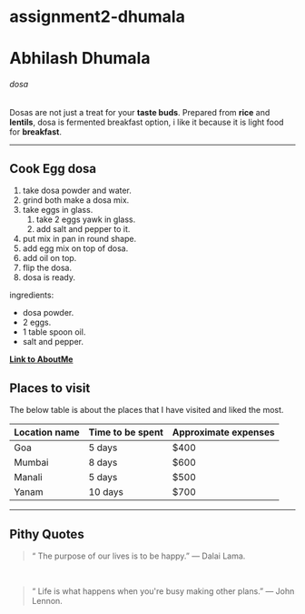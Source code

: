 # assignment2-dhumala

# Abhilash Dhumala
###### dosa

Dosas are not just a treat for your **taste buds**. Prepared from **rice** and **lentils**, dosa is fermented breakfast option, i like it because it is light food for **breakfast**.

---

## Cook Egg dosa

1. take dosa powder and water.
2. grind both make a dosa mix.
3. take eggs in glass.
    1. take 2 eggs yawk in glass.
    2. add salt and pepper to it.
4. put mix in pan in round shape.
5. add egg mix on top of dosa.
6. add oil on top.
7. flip the dosa.
8. dosa is ready.

ingredients: 
* dosa powder.
* 2 eggs.
* 1 table spoon oil.
* salt and pepper.

**[Link to AboutMe](AboutMe.md)**

## Places to visit

The below table is about the places that I have visited and liked the most. 

| Location name | Time to be spent | Approximate expenses
| ------        | ------           | ------
| Goa         | 5 days           | $400
| Mumbai        | 8 days           | $600
| Manali          | 5 days           | $500
| Yanam | 10 days       | $700 

---

## Pithy Quotes

> “ The purpose of our lives is to be happy.” — Dalai Lama.
 <br>

> “ Life is what happens when you're busy making other plans.” — John Lennon.
<br>
